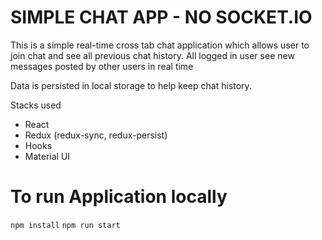 # SIMPLE CHAT APP - NO SOCKET.IO
This is a simple real-time cross tab chat application which allows user to join chat and see all previous chat history.
All logged in user see new messages posted by other users in real time

Data is persisted in local storage to help keep chat history.

Stacks used
- React
- Redux (redux-sync, redux-persist)
- Hooks
- Material UI
  
# To run Application locally
`npm install`
`npm run start`
